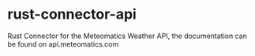 # rust-connector-api
Rust Connector for the Meteomatics Weather API, the documentation can be found on api.meteomatics.com
